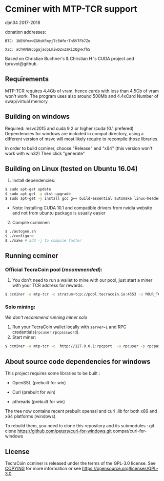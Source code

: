 Ccminer with MTP-TCR support
========================
djm34 2017-2018

donation addresses:

	BTC: 1NENYmxwZGHsKFmyjTc5WferTn5VTFb7Ze

	XZC: aChWVb8CpgajadpLmiwDZvZaKizQgHxfh5

Based on Christian Buchner's &amp; Christian H.'s CUDA project and tpruvot@github.

Requirements
----------------------------------------

MTP-TCR requires 4.4Gb of vram, hence cards with less than 4.5Gb of vram won't work.
The program uses also around 500Mb and 4.4xCard Number of swap/virtual memory


Building on windows
-------------------

Required: msvc2015 and cuda 9.2 or higher (cuda 10.1 prefered)
Dependencies for windows are included in compat directory, using a different version of msvc will most likely require to recompile those libraries.

In order to build ccminer, choose "Release" and "x64" (this version won't work with win32)
Then click "generate"

Building on Linux (tested on Ubuntu 16.04)
------------------------------------------
1. Install dependencies:
```bash
$ sudo apt-get update
$ sudo apt-get -y dist-upgrade
$ sudo apt-get -y install gcc g++ build-essential automake linux-headers-$(uname -r) git gawk libcurl4-openssl-dev libjansson-dev xorg libc++-dev libgmp-dev python-dev
```
* Note: Installing CUDA 10.1 and compatible drivers from nvidia website and not from ubuntu package is usually easier
2. Compile ccminner:
```bash
$ ./autogen.sh
$ ./configure
$ ./make # add -j to compile faster
```

Running ccminer
----------------------------------------

### Official TecraCoin pool (_recommended_):
1. You don't need to run a wallet to mine with our pool, just start a miner with your TCR address for rewards:

```bash
$ ccminer -a mtp-tcr -o stratum+tcp://pool.tecracoin.io:4553 -u YOUR_TCR_ADDRESS.worker   -p 0,strict,verbose,d=500 -i 20
```

### Solo mining:
_We don't recommend running miner solo_
1. Run your TecraCoin wallet locally with `server=1` and RPC credentials(`rpcuser`,`rpcpassword`).
2. Start miner:
```bash
$ ccminer -a mtp-tcr -o  http://127.0.0.1:rpcport  -u rpcuser -p rpcpassword --coinbase-addr tecracoin-address  -d listofcards  --no-getwork
```

About source code dependencies for windows
------------------------------------------

This project requires some libraries to be built :

- OpenSSL (prebuilt for win)

- Curl (prebuilt for win)

- pthreads (prebuilt for win)

The tree now contains recent prebuilt openssl and curl .lib for both x86 and x64 platforms (windows).

To rebuild them, you need to clone this repository and its submodules :
    git clone https://github.com/peters/curl-for-windows.git compat/curl-for-windows




License
-------

TecraCoin ccminer is released under the terms of the GPL-3.0 license. See [COPYING](COPYING) for more
information or see https://opensource.org/licenses/GPL-3.0.




